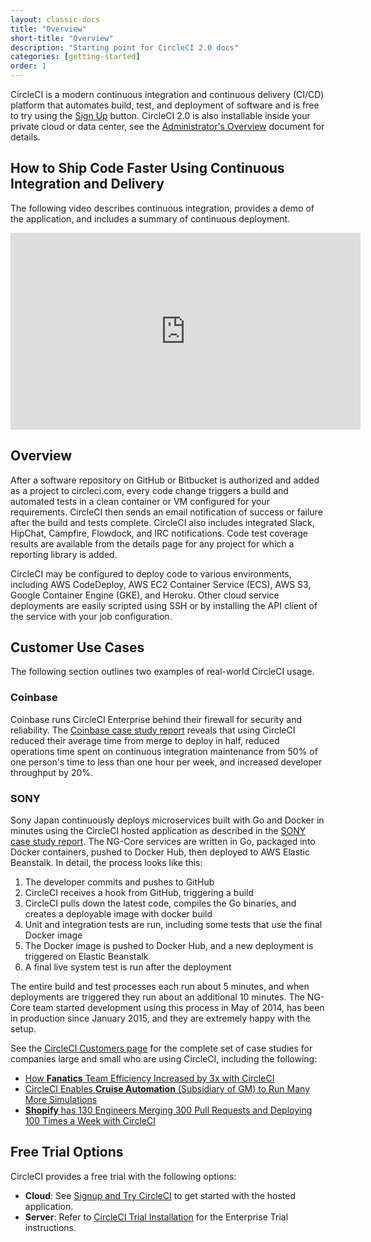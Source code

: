 ```yaml
---
layout: classic-docs
title: "Overview"
short-title: "Overview"
description: "Starting point for CircleCI 2.0 docs"
categories: [getting-started]
order: 1
---
```


CircleCI is a modern continuous integration and continuous delivery (CI/CD) platform that automates build, test, and deployment of software and is free to try using the [Sign Up](https://circleci.com/signup/) button. CircleCI 2.0 is also installable inside your private cloud or data center, see the [Administrator's Overview](https://circleci.com/docs/2.0/overview/) document for details.

## How to Ship Code Faster Using Continuous Integration and Delivery

The following video describes continuous integration, provides a demo of the application, and includes a summary of continuous deployment.

<iframe width="560" height="315" src="https://www.youtube.com/embed/YGYoYSR-d98" frameborder="0" allowfullscreen></iframe>

## Overview

After a software repository on GitHub or Bitbucket is authorized and added as a project to circleci.com, every code change  triggers a build  and automated tests in a clean container or VM configured for your requirements. CircleCI then sends an email notification of success or failure after the build and tests complete. CircleCI also includes integrated Slack, HipChat, Campfire, Flowdock, and IRC notifications. Code test coverage results are available from the details page for any project for which a reporting library is added.

CircleCI may be configured to deploy code to various environments, including AWS CodeDeploy, AWS EC2 Container Service (ECS), AWS S3, Google Container Engine (GKE), and Heroku. Other cloud service deployments are easily scripted using SSH or by installing the API client of the service with your job configuration.

## Customer Use Cases

The following section outlines two examples of real-world CircleCI usage. 

### Coinbase
Coinbase runs CircleCI Enterprise behind their firewall for security and reliability. The [Coinbase case study report](https://circleci.com/customers/coinbase/) reveals that using CircleCI reduced their average time from merge to deploy in half, reduced operations time spent on continuous integration maintenance from 50% of one person's time to less than one hour per week, and increased developer throughput by 20%. 

### SONY 
Sony Japan continuously deploys microservices built with Go and Docker in minutes using the CircleCI hosted application as described in the [SONY case study report](https://circleci.com/customers/sony/). The NG-Core services are written in Go, packaged into Docker containers, pushed to Docker Hub, then deployed to AWS Elastic Beanstalk. In detail, the process looks like this:

1. The developer commits and pushes to GitHub
2. CircleCI receives a hook from GitHub, triggering a build
3. CircleCI pulls down the latest code, compiles the Go binaries, and creates a deployable image with docker build
4. Unit and integration tests are run, including some tests that use the final Docker image
5. The Docker image is pushed to Docker Hub, and a new deployment is triggered on Elastic Beanstalk
6. A final live system test is run after the deployment

The entire build and test processes each run about 5 minutes, and when deployments are triggered they run about an additional 10 minutes. The NG-Core team started development using this process in May of 2014, has been in production since January 2015, and they are extremely happy with the setup.

See the [CircleCI Customers page](https://circleci.com/customers/) for the complete set of case studies for companies large and small who are using CircleCI, including the following:

- [How **Fanatics** Team Efficiency Increased by 3x with CircleCI](https://circleci.com/customers/fanatics/)
- [CircleCI Enables **Cruise Automation** (Subsidiary of GM) to Run Many More Simulations](https://circleci.com/customers/cruise/)
- [**Shopify** has 130 Engineers Merging 300 Pull Requests and Deploying 100 Times a Week with CircleCI](https://circleci.com/customers/shopify/)

## Free Trial Options

CircleCI provides a free trial with the following options:

- **Cloud**: See [Signup and Try CircleCI](https://circleci.com/docs/2.0/first-steps/) to get started with the hosted application.
- **Server**: Refer to [CircleCI Trial Installation](https://circleci.com/docs/2.0/single-box/) for the Enterprise Trial instructions.











